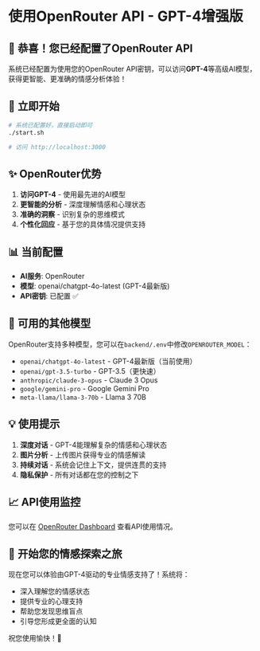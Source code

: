 # 使用OpenRouter API - GPT-4增强版

## 🎉 恭喜！您已经配置了OpenRouter API

系统已经配置为使用您的OpenRouter API密钥，可以访问**GPT-4**等高级AI模型，获得更智能、更准确的情感分析体验！

## 🚀 立即开始

```bash
# 系统已配置好，直接启动即可
./start.sh

# 访问 http://localhost:3000
```

## ✨ OpenRouter优势

1. **访问GPT-4** - 使用最先进的AI模型
2. **更智能的分析** - 深度理解情感和心理状态
3. **准确的洞察** - 识别复杂的思维模式
4. **个性化回应** - 基于您的具体情况提供支持

## 📊 当前配置

- **AI服务**: OpenRouter
- **模型**: openai/chatgpt-4o-latest (GPT-4最新版)
- **API密钥**: 已配置 ✅

## 🔧 可用的其他模型

OpenRouter支持多种模型，您可以在`backend/.env`中修改`OPENROUTER_MODEL`：

- `openai/chatgpt-4o-latest` - GPT-4最新版（当前使用）
- `openai/gpt-3.5-turbo` - GPT-3.5（更快速）
- `anthropic/claude-3-opus` - Claude 3 Opus
- `google/gemini-pro` - Google Gemini Pro
- `meta-llama/llama-3-70b` - Llama 3 70B

## 💡 使用提示

1. **深度对话** - GPT-4能理解复杂的情感和心理状态
2. **图片分析** - 上传图片获得专业的情感解读
3. **持续对话** - 系统会记住上下文，提供连贯的支持
4. **隐私保护** - 所有对话都在您的控制之下

## 📈 API使用监控

您可以在 [OpenRouter Dashboard](https://openrouter.ai/dashboard) 查看API使用情况。

## 🎯 开始您的情感探索之旅

现在您可以体验由GPT-4驱动的专业情感支持了！系统将：
- 深入理解您的情感状态
- 提供专业的心理支持
- 帮助您发现思维盲点
- 引导您形成更全面的认知

祝您使用愉快！🌟